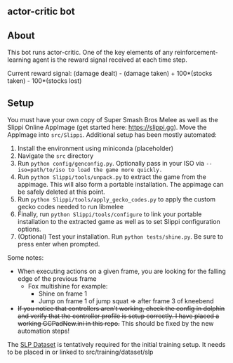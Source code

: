 actor-critic bot
---

## About
This bot runs actor-critic. One of the key elements of any reinforcement-learning agent is the reward signal received at each time step. 

Current reward signal: (damage dealt) - (damage taken) + 100*(stocks taken) - 100*(stocks lost)

## Setup
You must have your own copy of Super Smash Bros Melee as well as the Slippi Online AppImage (get started here: https://slippi.gg). Move the AppImage into `src/Slippi`. Additional setup has been mostly automated: 

1. Install the environment using miniconda (placeholder)
2. Navigate the `src` directory
3. Run `python config/genconfig.py`. Optionally pass in your ISO via `--iso=path/to/iso to load the game more quickly.`
4. Run `python Slippi/tools/unpack.py` to extract the game from the appimage. This will also form a portable installation. The appimage can be safely deleted at this point.
5. Run `python Slippi/tools/apply_gecko_codes.py` to apply the custom gecko codes needed to run libmelee
6. Finally, run `python Slippi/tools/configure` to link your portable installation to the extracted game as well as to set Slippi configuration options. 
7. (Optional) Test your installation. Run `python tests/shine.py`. Be sure to press enter when prompted. 


Some notes:
* When executing actions on a given frame, you are looking for the falling edge of the previous frame
	* Fox multishine for example:
		* Shine on frame 1
		* Jump on frame 1 of jump squat => after frame 3 of kneebend
* ~~If you notice that controllers aren't working, check the config in dolphin and verify that the controller profile is setup correctly. I have placed a working GCPadNew.ini in this repo.~~ This should be fixed by the new automation steps!


The [SLP Dataset](https://drive.google.com/file/d/1ab6ovA46tfiPZ2Y3a_yS1J3k3656yQ8f/view?usp=sharing) is tentatively required for the initial training setup. It needs to be placed in or linked to src/training/dataset/slp

